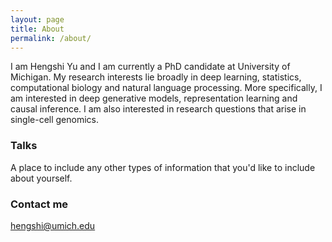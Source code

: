 ```yaml
---
layout: page
title: About
permalink: /about/
---
```


I am Hengshi Yu and I am currently a PhD candidate at University of Michigan. My research interests lie broadly in deep learning, statistics, computational biology and natural language processing.  More specifically, I am interested in deep generative models, representation learning and causal inference. I am also interested in 
research questions that arise in single-cell genomics. 

### Talks

A place to include any other types of information that you'd like to include about yourself.

### Contact me

[hengshi@umich.edu](mailto:hengshi@umich.edu)